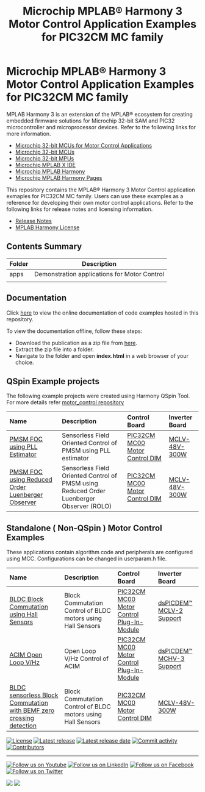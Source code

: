 ﻿---
title: Microchip MPLAB® Harmony 3 Motor Control Application Examples for PIC32CM MC family
nav_order: 1
has_children: true
has_toc: false
---

# Microchip MPLAB® Harmony 3 Motor Control Application Examples for PIC32CM MC family

MPLAB Harmony 3 is an extension of the MPLAB® ecosystem for creating
embedded firmware solutions for Microchip 32-bit SAM and PIC32 microcontroller
and microprocessor devices.  Refer to the following links for more information.
 - [Microchip 32-bit MCUs for Motor Control Applications](https://www.microchip.com/design-centers/motor-control-and-drive/control-products/32-bit-solutions)
 - [Microchip 32-bit MCUs](https://www.microchip.com/design-centers/32-bit)
 - [Microchip 32-bit MPUs](https://www.microchip.com/design-centers/32-bit-mpus)
 - [Microchip MPLAB X IDE](https://www.microchip.com/mplab/mplab-x-ide)
 - [Microchip MPLAB Harmony](https://www.microchip.com/mplab/mplab-harmony)
 - [Microchip MPLAB Harmony Pages](https://microchip-mplab-harmony.github.io/)

This repository contains the MPLAB® Harmony 3 Motor Control application exmaples for PIC32CM MC family. Users can use these examples as a reference for
developing their own motor control applications. Refer to the following links for release
notes and licensing information.

 - [Release Notes](./release_notes.md)
 - [MPLAB Harmony License](mplab_harmony_license.md)

## Contents Summary

| Folder     | Description                                               |
|------------|-----------------------------------------------------------|
| apps       | Demonstration applications for Motor Control              |
|||

## Documentation

Click [here](https://onlinedocs.microchip.com/v2/keyword-lookup?keyword=MC_APPS_PIC32CM_MC_INTRODUCTION&redirect=true) to view the online documentation of code examples hosted in this repository.

To view the documentation offline, follow these steps:
 - Download the publication as a zip file from [here](https://onlinedocs.microchip.com/download/GUID-0F322B05-7084-4AFC-AFE1-790B85B05187?type=webhelp).
 - Extract the zip file into a folder.
 - Navigate to the folder and open **index.html** in a web browser of your choice.

## QSpin Example projects
The following example projects were created using Harmony QSpin Tool. For more details refer [motor_control repository](https://github.com/Microchip-MPLAB-Harmony/motor_control)

| Name | Description|Control Board|Inverter Board|
|:-----|:-----------|:------------|:-------------|
 [PMSM FOC using PLL Estimator](https://onlinedocs.microchip.com/v2/keyword-lookup?keyword=MH3_pic32cm_mc_apps_pll_estimator&redirect=true)| Sensorless Field Oriented Control of PMSM using PLL estimator  | [PIC32CM MC00 Motor Control DIM](https://www.microchip.com/en-us/development-tool/ev61e63a)| [MCLV-48V-300W](https://www.microchip.com/en-us/development-tool/ev18h47a) |
|[PMSM FOC using Reduced Order Luenberger Observer](https://onlinedocs.microchip.com/v2/keyword-lookup?keyword=MC_APPS_PIC32CM_MC_PMSM_FOC_USING_REDUCED_ORDER_LUENBERGER_OBSERVER&redirect=true)| Sensorless Field Oriented Control of PMSM using Reduced Order Luenberger Observer (ROLO) | [PIC32CM MC00 Motor Control DIM](https://www.microchip.com/en-us/development-tool/ev61e63a)| [MCLV-48V-300W](https://www.microchip.com/en-us/development-tool/ev18h47a) |

## Standalone ( Non-QSpin ) Motor Control Examples

These applications contain algorithm code and peripherals are configured using MCC. Configurations can be changed in userparam.h file. 


| Name | Description|Control Board|Inverter Board|
|:-----|:-----------|:------------|:-------------|
 | [BLDC Block Commutation using Hall Sensors](https://onlinedocs.microchip.com/v2/keyword-lookup?keyword=MC_APPS_PIC32CM_MC_BLDC_BLOCK_COMMUTATION_HALL_SENSOR&redirect=true) | Block Commutation Control of BLDC motors using Hall Sensors |[PIC32CM MC00 Motor Control Plug-In-Module](https://www.microchip.com/developmenttools/ProductDetails/EV94F66A) |[dsPICDEM™ MCLV-2 Support](https://www.microchip.com/DevelopmentTools/ProductDetails/DM330021-2) |
| [ACIM Open Loop V/Hz](https://onlinedocs.microchip.com/v2/keyword-lookup?keyword=MC_APPS_PIC32CM_MC_ACIM_VHZ_CONTROL&redirect=true) | Open Loop V/Hz Control of ACIM |[PIC32CM MC00 Motor Control Plug-In-Module](https://www.microchip.com/developmenttools/ProductDetails/EV94F66A) |[dsPICDEM™ MCHV-3 Support](https://www.microchip.com/developmenttools/ProductDetails/dm330023-3)|
 | [ BLDC sensorless Block Commutation with BEMF zero crossing detection](https://onlinedocs.microchip.com/v2/keyword-lookup?keyword=MC_APPS_PIC32CM_MC_BLDC_BC_SENSORLESS&redirect=true) | Block Commutation Control of BLDC motors using Hall Sensors | [PIC32CM MC00 Motor Control DIM](https://www.microchip.com/en-us/development-tool/ev61e63a)| [MCLV-48V-300W](https://www.microchip.com/en-us/development-tool/ev18h47a) |

[![License](https://img.shields.io/badge/license-Harmony%20license-orange.svg)](https://github.com/Microchip-MPLAB-Harmony/mc/blob/master/mplab_harmony_license.md)
[![Latest release](https://img.shields.io/github/release/Microchip-MPLAB-Harmony/mc_apps_pic32cm_mc.svg)](https://github.com/Microchip-MPLAB-Harmony/mc/releases/latest)
[![Latest release date](https://img.shields.io/github/release-date/Microchip-MPLAB-Harmony/mc_apps_pic32cm_mc.svg)](https://github.com/Microchip-MPLAB-Harmony/mc/releases/latest)
[![Commit activity](https://img.shields.io/github/commit-activity/y/Microchip-MPLAB-Harmony/mc_apps_pic32cm_mc.svg)](https://github.com/Microchip-MPLAB-Harmony/mc/graphs/commit-activity)
[![Contributors](https://img.shields.io/github/contributors-anon/Microchip-MPLAB-Harmony/mc_apps_pic32cm_mc.svg)]()
____

[![Follow us on Youtube](https://img.shields.io/badge/Youtube-Follow%20us%20on%20Youtube-red.svg)](https://www.youtube.com/user/MicrochipTechnology)
[![Follow us on LinkedIn](https://img.shields.io/badge/LinkedIn-Follow%20us%20on%20LinkedIn-blue.svg)](https://www.linkedin.com/company/microchip-technology)
[![Follow us on Facebook](https://img.shields.io/badge/Facebook-Follow%20us%20on%20Facebook-blue.svg)](https://www.facebook.com/microchiptechnology/)
[![Follow us on Twitter](https://img.shields.io/twitter/follow/MicrochipTech.svg?style=social)](https://twitter.com/MicrochipTech)

[![](https://img.shields.io/github/stars/Microchip-MPLAB-Harmony/mc_apps_pic32cm_mc.svg?style=social)]()
[![](https://img.shields.io/github/watchers/Microchip-MPLAB-Harmony/mc_apps_pic32cm_mc.svg?style=social)]()